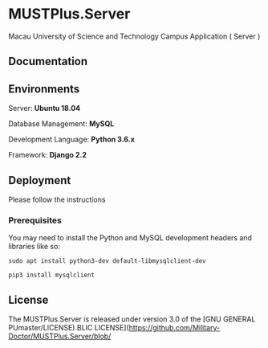 # MUSTPlus.Server


Macau University of Science and Technology Campus Application ( Server )

## Documentation


## Environments

Server: **Ubuntu 18.04**

Database Management: **MySQL**

Development Language: **Python 3.6.x**

Framework: **Django 2.2**

## Deployment

Please follow the instructions

### Prerequisites
You may need to install the Python and MySQL development headers and libraries like so:

`sudo apt install python3-dev default-libmysqlclient-dev`

`pip3 install mysqlclient`

## License

The MUSTPlus.Server is released under version 3.0 of the [GNU GENERAL PUmaster/LICENSE).BLIC LICENSE](https://github.com/Military-Doctor/MUSTPlus.Server/blob/